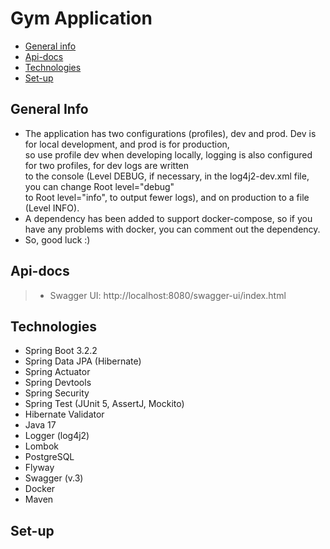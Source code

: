 # Gym Application

* [General info](#general-info)
* [Api-docs](#api-docs)
* [Technologies](#technologies)
* [Set-up](#set-up)

## General Info

- The application has two configurations (profiles), dev and prod. Dev is for local development, and prod is for production, <br>
  so use profile dev when developing locally, logging is also configured for two profiles, for dev logs are written <br>
  to the console (Level DEBUG, if necessary, in the log4j2-dev.xml file, you can change Root level="debug" <br>
  to Root level="info", to output fewer logs), and on production to a file (Level INFO).
- A dependency has been added to support docker-compose, so if you have any problems with docker, you can comment out the dependency.
- So, good luck :)

## Api-docs

> - Swagger UI: http://localhost:8080/swagger-ui/index.html

## Technologies
- Spring Boot 3.2.2
- Spring Data JPA (Hibernate)
- Spring Actuator
- Spring Devtools
- Spring Security
- Spring Test (JUnit 5, AssertJ, Mockito)
- Hibernate Validator
- Java 17
- Logger (log4j2)
- Lombok
- PostgreSQL
- Flyway
- Swagger (v.3)
- Docker
- Maven

## Set-up
